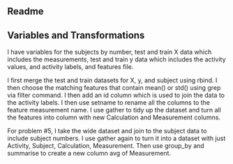 ## Readme
## Variables and Transformations
I have variables for the subjects by number, test and train X data which includes the measurements, test and train y data which includes the activity values, and activity labels, and features file.

I first merge the test and train datasets for X, y, and subject using rbind.
I then choose the matching features that contain mean() or std() using grep via filter command.
I then add an id column which is used to join the data to the activity labels.
I then use setname to rename all the columns to the feature measurement name.
I use gather to tidy up the dataset and turn all the features into column with new Calculation and Measurement columns.

For problem #5, I take the wide dataset and join to the subject data to include subject numbers. I use gather again to turn it into a dataset with just Activity, Subject, Calculation, Measurement. Then use group_by and summarise to create a new column avg of Measurement.

